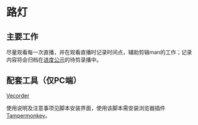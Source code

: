 # 路灯

## 主要工作

尽量观看每一次直播，并在观看直播时记录时间点，辅助剪辑man的工作；记录内容将会归档在[进度公示](https://flow.joi-club.cn/)的待剪录播中。

## 配套工具（仅PC端）

[Vecorder](https://greasyfork.org/zh-CN/scripts/418799-vecorder)

使用说明及注意事项见脚本安装界面，使用该脚本需安装浏览器插件[Tampermonkey](https://www.tampermonkey.net/)。